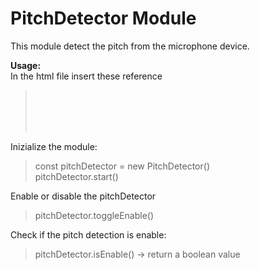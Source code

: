 <h1>PitchDetector Module</h1>

This module detect the pitch from the microphone device.

<b>Usage:</b><br>
In the html file insert these reference
    <blockquote><script src="pitchDetector/aubio.js"></script><br>
		<script src="pitchDetector/tuner.js"></script><br>
		<script src="pitchDetector/notes.js"></script><br>
		<script src="pitchDetector/pitchModule.js"></script><br>
    </blockquote>
    
Inizialize the module:
    <blockquote>const pitchDetector = new PitchDetector()<br>
    pitchDetector.start()<br>
    </blockquote>
    
Enable or disable the pitchDetector
    <blockquote>pitchDetector.toggleEnable()<br>
    </blockquote>
    
Check if the pitch detection is enable:
    <blockquote>pitchDetector.isEnable()    ->    return a boolean value<br>
    </blockquote>
    

    
